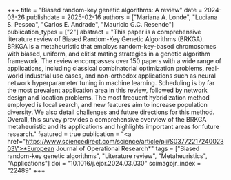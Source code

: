 +++
title = "Biased random-key genetic algorithms: A review"
date = 2024-03-26
publishdate = 2025-02-16
authors = ["Mariana A. Londe", "Luciana S. Pessoa", "Carlos E. Andrade", "Mauricio G.C. Resende"]
publication_types = ["2"]
abstract = "This paper is a comprehensive literature review of Biased Random-Key Genetic Algorithms (BRKGA). BRKGA is a metaheuristic that employs random-key-based chromosomes with biased, uniform, and elitist mating strategies in a genetic algorithm framework. The review encompasses over 150 papers with a wide range of applications, including classical combinatorial optimization problems, real-world industrial use cases, and non-orthodox applications such as neural network hyperparameter tuning in machine learning. Scheduling is by far the most prevalent application area in this review, followed by network design and location problems. The most frequent hybridization method employed is local search, and new features aim to increase population diversity. We also detail challenges and future directions for this method. Overall, this survey provides a comprehensive overview of the BRKGA metaheuristic and its applications and highlights important areas for future research."
featured = true
publication = "<a href=\"https://www.sciencedirect.com/science/article/pii/S0377221724002303\">*European Journal of Operational Research*</a>"
tags = ["Biased random-key genetic algorithms", "Literature review", "Metaheuristics", "Applications"]
doi = "10.1016/j.ejor.2024.03.030"
scimagojr_index = "22489"
+++

